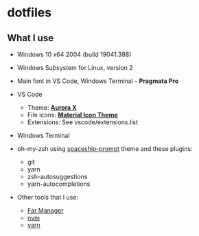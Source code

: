 # dotfiles

## What I use

- Windows 10 x64 2004 (build 19041.388)
- Windows Subsystem for Linux, version 2
- Main font in VS Code, Windows Terminal - **Pragmata Pro**
- VS Code

  - Theme: [**Aurora X**](https://marketplace.visualstudio.com/items?itemName=marqu3s.aurora-x)
  - File icons: [**Material Icon Theme**](https://marketplace.visualstudio.com/items?itemName=PKief.material-icon-theme)
  - Extensions: See vscode/extensions.list

- Windows Terminal
- oh-my-zsh using [spaceship-prompt](https://github.com/denysdovhan/spaceship-prompt) theme and these plugins:

  - git
  - yarn
  - zsh-autosuggestions
  - yarn-autocompletions

- Other tools that I use:

  - [Far Manager](https://www.farmanager.com/)
  - [nvm](https://github.com/nvm-sh/nvm)
  - [yarn](https://github.com/yarnpkg/yarn)
